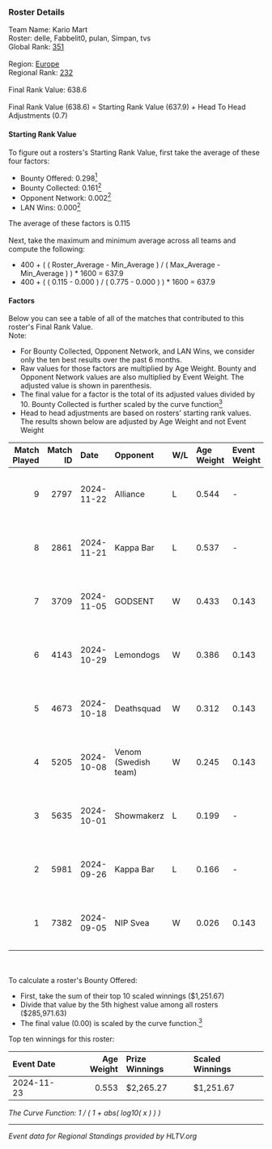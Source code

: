 ### Roster Details<br />
Team Name: Kario Mart<br />
Roster: delle, Fabbelit0, pulan, Simpan, tvs<br />
Global Rank: [351](../../standings_global_2025_02_28.md)<br />
<br />
Region: [Europe]( ../../standings_europe_2025_02_28.md)<br />
Regional Rank: [232]( ../../standings_europe_2025_02_28.md)<br />
<br />
Final Rank Value:  638.6<br />
<br />
Final Rank Value (638.6) = Starting Rank Value (637.9) + Head To Head Adjustments (0.7)<br />

#### Starting Rank Value<br />
To figure out a rosters's Starting Rank Value, first take the average of these four factors:<br />
- Bounty Offered: 0.298[<sup>1</sup>](#table2)
- Bounty Collected: 0.161[<sup>2</sup>](#table1)
- Opponent Network: 0.002[<sup>2</sup>](#table1)
- LAN Wins: 0.000[<sup>2</sup>](#table1)

The average of these factors is 0.115<br />
<br />
Next, take the maximum and minimum average across all teams and compute the following:<br />
- 400 + ( ( Roster_Average - Min_Average ) / ( Max_Average - Min_Average ) ) * 1600 = 637.9
- 400 + ( ( 0.115 - 0.000 ) / ( 0.775 - 0.000 ) ) * 1600 = 637.9


#### Factors<br />
Below you can see a table of all of the matches that contributed to this roster's Final Rank Value.<br />
Note:<br />

- For Bounty Collected, Opponent Network, and LAN Wins, we consider only the ten best results over the past 6 months.
- Raw values for those factors are multiplied by Age Weight. Bounty and Opponent Network values are also multiplied by Event Weight. The adjusted value is shown in parenthesis.
- The final value for a factor is the total of its adjusted values divided by 10. Bounty Collected is further scaled by the curve function[<sup>3</sup>](#curveFunction)
- Head to head adjustments are based on rosters' starting rank values. The results shown below are adjusted by Age Weight and not Event Weight
<span id="table1"></span><br />


| Match Played | Match ID | Date       | Opponent             | W/L | Age Weight | Event Weight | Bounty Collected | Opponent Network | LAN Wins  | H2H Adj. | Roster                               |
| -: | -: | :- | :- | :- | :- | :- | :- | :- | :- | -: | :- |
|            9 |     2797 | 2024-11-22 | Alliance             | L   | 0.544      | -            | -                | -                | -         |    -3.04 | delle, Fabbelit0, pulan, Simpan, tvs |
|            8 |     2861 | 2024-11-21 | Kappa Bar            | L   | 0.537      | -            | -                | -                | -         |    -6.23 | delle, Fabbelit0, pulan, Simpan, tvs |
|            7 |     3709 | 2024-11-05 | GODSENT              | W   | 0.433      | 0.143        | 0.001 (0.000)    | 0.298 (0.018)    | 0 (0.000) |     7.83 | delle, Fabbelit0, pulan, Simpan, tvs |
|            6 |     4143 | 2024-10-29 | Lemondogs            | W   | 0.386      | 0.143        | 0.000 (0.000)    | 0.045 (0.002)    | 0 (0.000) |     2.62 | delle, Fabbelit0, pulan, Simpan, tvs |
|            5 |     4673 | 2024-10-18 | Deathsquad           | W   | 0.312      | 0.143        | 0.000 (0.000)    | 0.013 (0.001)    | 0 (0.000) |     2.09 | delle, Fabbelit0, pulan, Simpan, tvs |
|            4 |     5205 | 2024-10-08 | Venom (Swedish team) | W   | 0.245      | 0.143        | 0.000 (0.000)    | 0.068 (0.002)    | 0 (0.000) |     2.55 | delle, Fabbelit0, pulan, Simpan, tvs |
|            3 |     5635 | 2024-10-01 | Showmakerz           | L   | 0.199      | -            | -                | -                | -         |    -3.35 | delle, Fabbelit0, pulan, Simpan, tvs |
|            2 |     5981 | 2024-09-26 | Kappa Bar            | L   | 0.166      | -            | -                | -                | -         |    -1.92 | delle, Fabbelit0, pulan, Simpan, tvs |
|            1 |     7382 | 2024-09-05 | NIP Svea             | W   | 0.026      | 0.143        | 0.000 (0.000)    | 0.052 (0.000)    | 0 (0.000) |     0.17 | delle, Fabbelit0, pulan, Simpan, tvs |

<br />
<span id="table2"></span><br />
To calculate a roster's Bounty Offered:<br />

- First, take the sum of their top 10 scaled winnings ($1,251.67)
- Divide that value by the 5th highest value among all rosters ($285,971.63)
- The final value (0.00) is scaled by the curve function.[<sup>3</sup>](#curveFunction)

Top ten winnings for this roster:<br />

| Event Date | Age Weight | Prize Winnings | Scaled Winnings |
| :- | -: | :- | :- |
| 2024-11-23 |      0.553 | $2,265.27      | $1,251.67       |


<span id="curveFunction"></span>_The Curve Function: 1 / ( 1 + abs( log10( x ) ) )_<br />

---
_Event data for Regional Standings provided by HLTV.org_<br />
